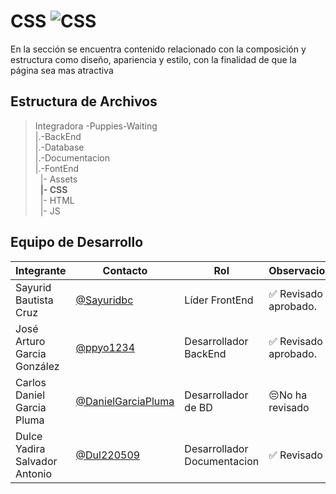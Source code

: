 # CSS   ![CSS](https://img.shields.io/badge/CSS-239120?&style=for-the-badge&logo=css3&logoColor=white)


 En la sección se encuentra contenido relacionado con la composición y estructura como diseño, apariencia y estilo, con la finalidad de que la página sea mas atractiva 

## Estructura de Archivos 

>Integradora -Puppies-Waiting<br>
>|.-BackEnd <br>
>|.-Database <br>
>|.-Documentacion <br>
>|.-FontEnd <br>
>&nbsp;&nbsp;|- Assets <br>
>&nbsp;&nbsp;**|- CSS** <br>
>&nbsp;&nbsp;|- HTML <br>
>&nbsp;&nbsp;|- JS <br>


## Equipo de Desarrollo

|Integrante|Contacto|Rol|Observaciones|
|------------|--------|---|---|
|Sayurid Bautista Cruz|[@Sayuridbc](https://github.com/sayuridbc)|Líder FrontEnd|✅ Revisado y aprobado.|
|José Arturo Garcia González |[@ppyo1234](https://github.com/ppyo1234)|Desarrollador BackEnd|✅ Revisado y aprobado.|
|Carlos Daniel Garcia Pluma|[@DanielGarciaPluma](https://github.com/DanielGarciaPluma)|Desarrollador de BD|😔No ha revisado|
|Dulce Yadira Salvador Antonio|[@Dul220509](https://github.com/Dul220509)|Desarrollador Documentacion|✅ Revisado|
